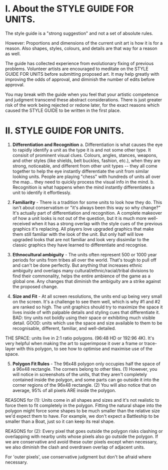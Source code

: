 # I. About the STYLE GUIDE FOR UNITS.

The style guide is a "strong suggestion" and not a set of absolute rules. 

However: Proportions and dimensions of the current unit art is how it is
for a reason. Also shapes, styles, colours, and details are that way for 
a reason as well.

The guide has collected experience from evolutionary fixing of previous problems.
Volunteer artists are encouraged to meditate on the STYLE GUIDE FOR UNITS before
submitting proposed art. It may help greatly with improving the odds of approval,
and diminish the number of edits before approval.

You may break with the guide when you feel that your artistic competence and judgment
transcend these abstract considerations. There is just greater risk of the work being
rejected or redone later, for the exact reasons which caused the STYLE GUIDE to be 
written in the first place.

# II. STYLE GUIDE FOR UNITS.

1. **Differentiation and Recognition**
a. Differentiation is what causes the eye to rapidly identify a unit as the type it is
and not some other type. It consisit of prominent visual clues. Colours, angles, stances,
weapons, and other styles (like shields, belt buckles, fashion, etc.), when they are 
strong, noticeable, and different from other unit types -- they all come together to help
the eye instantly differentiate the unit from similar looking units. People are playing "chess"
with hundreds of units all over the map... they need to quickly process the
visual info in the mind. 
b. Recognition is what happens when the mind instantly differentiates a unit to identify it
effortlessly.

2. **Familiarity** - There is a tradition for some units to look how they do. This isn't about
conservatism or "it's always been this way so why change?" It's actually part of differentiation
and recognition. A complete makeover of how a unit looks is not out of the question, but it
is much more well-received when it has a strong overlap with the style cues of the previous
graphics it's replacing. All players love upgraded graphics that make them still familiar with 
the look of the unit. But only half will love upgraded looks that are not familiar and look
very dissimilar to the classic graphics they have learned to differentiate and recognise.

3. **Ethnocultural ambiguity** - The units often represent 500 or 1000 year periods for units from tribes
all over the world. That's tough to pull off and can't be done perfectly. But anything that increases
ethnic ambiguity and overlaps many cultural/ethnic/racial/tribal divisions to find their commonality,
helps the entire ambience of the game as a global one. Any changes that diminish the ambiguity are
a strike against the proposed change.

4. **Size and Fit** - At all screen resolutions, the units end up being very small on the screen. It's a
challenge to see them well, which is why #1 and #2 are ranked so high. The unit graphics should try to
maximize the space it lives inside of with palpable details and styling cues that differentiate it.
BAD: tiny units not boldly using their space or exhibiting much visible detail. GOOD: units which 
use the space and size available to them to be recognisable, different, familiar, and well-detailed.

THE SPACE: units live in 2:1 ratio polygons. (96:48 HD or 192:96 4K). It's very helpful when making
the art to superimpose it over a frame or trace-layer with this polygon, to see how to optimise and
maximise use of the space.

5. **Polygon Fit Rules** - The 96x48 polygon only occupies half the space of a 96x48 rectangle. The corners
belong to other tiles.
 (1) However, you will notice in screenshots of the units, that they aren't completely contained
inside the polygon, and some parts can go outside it into the corner regions of the 96x48 rectangle.
 (2) You will also notice that on average, 95% of all pixels ARE inside the polygon.

REASONS for (1): Units come in all shapes and sizes and it's not realistic to force them to fit completely 
in the polygon. Fitting the natural shape into the polygon might force some shapes to be much smaller 
than the relative size we'd expect them to have. For example, we don't expect a Battleship to be smaller
than a Boat, just so it can keep its real shape. 

REASONS for (2): Every pixel that goes outside the polygon risks clashing or overlapping with nearby units 
whose pixels also go outside the polygon. If we are conservative and avoid these outer pixels except when 
necessary, we also diminish the clash and overdrawn overlap of adjacent units. 

For 'outer pixels', use conservative judgment but don't be afraid where necessary.